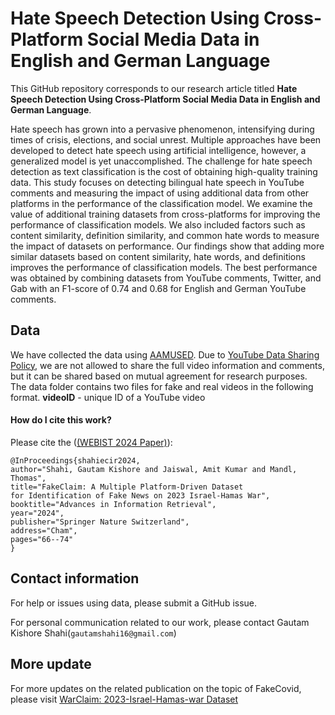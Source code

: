 # Hate Speech Detection Using Cross-Platform Social Media Data in English and German Language

This GitHub repository corresponds to our research article titled **Hate Speech Detection Using Cross-Platform Social Media Data in English and German Language**.

Hate speech has grown into a pervasive phenomenon, intensifying during times of crisis, elections, and social unrest. Multiple approaches have been developed to detect hate speech using artificial intelligence, however, a generalized model is yet unaccomplished. The challenge for hate speech detection as text classification is the cost of obtaining high-quality training data. This study focuses on detecting bilingual hate speech in YouTube comments and measuring the impact of using additional data from other platforms in the performance of the classification model. We examine the value of additional training datasets from cross-platforms for improving the performance of classification models. We also included factors such as content similarity, definition similarity, and common hate words to measure the impact of datasets on performance. Our findings show that adding more similar datasets based on content similarity, hate words, and definitions improves the performance of classification models. The best performance was obtained by combining datasets from YouTube comments, Twitter, and Gab with an F1-score of 0.74 and 0.68 for English and German YouTube comments.

## Data 
We have collected the data using [AAMUSED](https://doi.org/10.1007/978-3-031-10525-8_23). Due to [YouTube Data Sharing Policy](https://www.youtube.com/howyoutubeworks/our-commitments/protecting-user-data/), we are not allowed to share the full video information and comments, but it can be shared based on mutual agreement for research purposes. The data folder contains two files for fake and real videos in the following format.
**videoID** - unique ID of a YouTube video

#### How do I cite this work?

Please cite the ([(WEBIST 2024 Paper)](https://www.scitepress.org/Papers/2024/130700/130700.pdf)):
```
@InProceedings{shahiecir2024,
author="Shahi, Gautam Kishore and Jaiswal, Amit Kumar and Mandl, Thomas",
title="FakeClaim: A Multiple Platform-Driven Dataset for Identification of Fake News on 2023 Israel-Hamas War",
booktitle="Advances in Information Retrieval",
year="2024",
publisher="Springer Nature Switzerland",
address="Cham",
pages="66--74"
}
```
## Contact information
For help or issues using data, please submit a GitHub issue.

For personal communication related to our work, please contact Gautam Kishore Shahi(`gautamshahi16@gmail.com`)
## More update
For more updates on the related publication on the topic of FakeCovid, please visit [WarClaim: 2023-Israel-Hamas-war Dataset](https://github.com/Gautamshahi/WarClaim/) 
